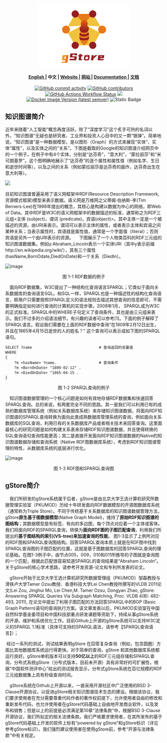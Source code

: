 <div align="center">
  <img src="/docs/logo.png" style="height: 200px;" alt="gStore logo"/>
</div>

<div align="center">
  <h4> <a href="docs/zh-cn/README.md" target="_blank"> English </a> | 中文 | <a href="https://en.gstore.cn" target="_blank"> Website </a> | <a href="https://www.gstore.cn" target="_blank"> 网站 </a> |  <a href="https://gstore-docs.pages.dev" target="_blank"> Documentation </a> | <a href="https://gstore-docs.pages.dev/zh-cn/" target="_blank"> 文档 </a> </h4>
</div>

<div align="center">
  <a href="https://github.com/hrz6976/gstore/commits"><img alt="GitHub commit activity" src="https://img.shields.io/github/commit-activity/y/pkumod/gstore?logo=github"/></a>
  <a href="https://github.com/hrz6976/gstore/contributors"><img alt="GitHub contributors" src="https://img.shields.io/github/contributors-anon/hrz6976/gstore?logo=github&color=%23ffd664"/></a>
  <a href="https://github.com/hrz6976/gstore/actions" ><img alt="GitHub Actions Workflow Status" src="https://img.shields.io/github/actions/workflow/status/hrz6976/gStore/ci.yml?logo=github"/></a>
  <a href="https://codecov.io/github/hrz6976/gStore" ><img src="https://codecov.io/github/hrz6976/gStore/graph/badge.svg?token=0NE3KM5AV8"/></a>
  <a href="https://hub.docker.com/repository/docker/hrz6976/gstore"><img alt="Docker Image Version (latest semver)" src="https://img.shields.io/docker/v/hrz6976/gstore?logo=docker&label=docker&color=%2328a8ea"/></a>
  <span><img alt="Static Badge" src="https://img.shields.io/badge/arch-amd64_arm64_loongarch-%23f23f46?logo=amazonec2"></span>
</div>

## 知识图谱简介


近年来随着“人工智能”概念再度活跃，除了“深度学习”这个炙手可热的名词以外，“知识图谱”无疑也是研究者、工业界和投资人心目中的又一颗“银弹”。简单地说，“知识图谱”是一种数据模型，是以图形（Graph）的方式来展现“实体”、实体“属性”，以及实体之间的“关系”。下图是截取的Google的知识图谱介绍网页中的一个例子。在例子中有4个实体，分别是“达芬奇”，“意大利”，“蒙拉丽莎”和“米可朗基罗”。这个图明确地展示了“达芬奇”的逐个属性和属性值（例如名字、生日和逝世时间等），以及之间的关系（例如蒙拉丽莎是达芬奇的画作，达芬奇出生在意大利等）。

![](https://gstore-web.oss-cn-zhangjiakou.aliyuncs.com/mdimg/Google.jpg)

目前知识图谱普遍采用了语义网框架中RDF(Resource Description Framework,资源模式框架)模型来表示数据。语义网是万维网之父蒂姆·伯纳斯-李(Tim Berners-Lee)在1998年提出的概念，其核心是构建以数据为中心的网络，即Web of Data。其中RDF是W3C的语义网框架中的数据描述的标准，通常称之为RDF三元组<主体 (subject)，谓词 (predicate)，宾语(object)>。其中主体一定是一个被描述的资源，由URI来表示。谓词可以表示主体的属性，或者表示主体和宾语之间某种关系；当表示属性时，宾语就是属性值，通常是一个字面值（literal）；否则宾语是另外一个由URI表示的资源。
&ensp;&ensp;下图展示了一个人物类百科的RDF三元组的知识图谱数据集。例如y:Abraham_Lincoln表示一个实体URI（其中y表示前缀http://en.wikipedia.org/wiki/），其有三个属性(hasName,BornOdate,DiedOnDate)和一个关系（DiedIn）。

![image](https://gstore-web.oss-cn-zhangjiakou.aliyuncs.com/mdimg/RDF.jpg)

<center>图 1-1 RDF数据的例子</center>


&ensp;&ensp;面向RDF数据集，W3C提出了一种结构化查询语言SPARQL；它类似于面向关系数据库的查询语言SQL。和SQL一样，SPARQL也是一种描述性的结构化查询语言，即用户只需要按照SPARQL定义的语法规则去描述其想查询的信息即可，不需要明确指定如何进行查询的计算机的实现步骤。2008年1月， SPARQL成为W3C的正式标准。SPARQL中的WHERE子句定义了查询条件，其也是由三元组来表示。我们不过多的介绍语法细节，有兴趣的读者可以参考[1]。下面的例子解释了SPARQL语言。假设我们需要在上面的RDF数据中查询“在1809年2月12日出生，并且在1865年4月15日逝世的人的姓名？” 这个查询可以表示成如下图的SPARQL语句。

```SPARQL
SELECT ?name                              # 查询返回的变量值
WHERE
{
    ?m <hasName> ?name.                   # 查询条件
    ?m <BornOnDate> "1809-02-12" .
    ?m <DiedOnDate> "1865-04-15 .
}
```

<center>图 1-2 SPARQL查询的例子</center>

&ensp;&ensp;知识图谱数据管理的一个核心问题是如何有效地存储RDF数据集和快速回答SPARQL查询。总的来说，有两套完全不同的思路。其一是我们可以利用已有的成熟的数据库管理系统（例如关系数据库系统）来存储知识图谱数据，将面向RDF知识图谱的SPARQL查询转换为面向此类成熟数据库管理系统的查询，例如面向关系数据库的SQL查询，利用已有的关系数据库产品或者相关技术来回答查询。这里面最核心的研究问题是如何构建关系表来存储RDF知识图谱数据，并且使得转换的SQL查询语句查询性能更高；其二是直接开发面向RDF知识图谱数据的Native的知识图谱数据存储和查询系统（Native RDF图数据库系统），考虑到RDF知识图谱管理的特性，从数据库系统的底层进行优化。

![image](https://gstore-web.oss-cn-zhangjiakou.aliyuncs.com/mdimg/4.jpg)

<center>图 1-3 RDF图和SPARQL查询图</center>

## gStore简介

&ensp;&ensp;我们所研发的gStore系统属于后者，gStore是由北京大学王选计算机研究所数据管理实验室（PKUMOD）历经十年研发面向RDF数据模型的开源图数据库系统（通常称为Triple Store）。不同于传统基于关系数据库的知识图谱数据管理方法，gStore**原生基于图数据模型**(Native Graph Model)，维持了**原始RDF知识图谱的图结构**；其数据模型是有标签、有向的多边图，每个顶点对应着一个主体或客体。我们将面向RDF的SPARQL查询，转换为**面向RDF图的子图匹配查询**，利用我们所提出的**基于图结构的索引(VS-tree)来加速查询的性能**。 图1-3显示了上例所对应的RDF图和SPARQL查询图结构。回答SPARQL查询本质上就是在RDF图中找到SPARQL查询图的子图匹配的位置，这就是基于图数据库的回答SPARQL查询的理论基础。在图1-3例子中，由节点005，009，010和011所推导的子图就是查询图的一个匹配，根据此匹配很容易知道SPARQL的查询结果是“Abraham Lincoln”。关于gStore的核心学术思路，请参考开发资源-论文和专利所发表的论文。

&ensp;&ensp;gStore开始于北京大学王选计算机研究所数据管理组（PKUMOD）邹磊教授与滑铁卢大学Tamer Ozsu教授、香港科技大学Lei Chen教授所撰写的VLDB 2011论文(Lei Zou, Jinghui Mo, Lei Chen,M. Tamer Ozsu, Dongyan Zhao, gStore: Answering SPARQL Queries Via Subgraph Matching, Proc. VLDB 4(8): 482-493, 2011), 在论文中提出了利用子图匹配的方法回答SPARQL中的BGP (Basic Graph Pattern)语句的查询执行方案。该文章发表以后，PKUMOD实验室在中国自然科学基金委项目和中国科技部重点研发课题等资助下，持续从事gStore系统的开源、维护和系统优化工作。目前Github上开源的gStore系统可以支持W3C定义的SPARQL 1.1标准（具体可支持的SPARQL语法，请参考【SPARQL查询语言】）；

​    经过一系列的测试，测试结果表明gStore 在回答复杂查询（例如，包含圆圈）方面比其他数据库系统运行得更快。对于简单的查询，gStore 和其他数据库系统都运行良好。gStore单机版本可以支持**50亿以上**的RDF三元组存储和SPARQL查询，分布式系统gStore（分布式版本，目前未开源）具有非常好的可扩展性，根据“中国软件测评中心”给出的测试报告显示，分布式gStore系统在百亿规模的RDF三元组数据集上具有秒级查询时间。

&ensp;&ensp;gStore系统在Github上开源以来，一直采用开源社区中广泛使用的BSD 3-Clause开源协议，以促进gStore相关知识图谱技术生态的建设。根据该协议，我们要求使用者在充分需要尊重代码作者的著作权前提下，允许使用者自由的修改和重新发布代码，也允许使用者在gStore代码基础上自由地开发商业软件，以及发布和销售；但是以上的前提是必须满足第10章“法律条款”中，根据BSD 3-Clause开源协议，我们所拟定的相关法律条款。我们严格要求使用者，在其所发布的基于gStore代码基础上开发的软件上标有“powered by gStore”和gStore标识（详见参考gStore标识）。我们强烈建议使用者在使用gStore前，参考“开源与法律条款”中有关规定。

